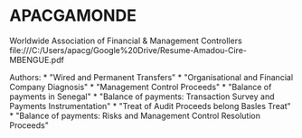 # APACGAMONDE
Worldwide Association of Financial &amp; Management Controllers
file:///C:/Users/apacg/Google%20Drive/Resume-Amadou-Cire-MBENGUE.pdf

Authors: * "Wired and Permanent Transfers"
         * "Organisational and Financial Company Diagnosis"
         * "Management Control Proceeds"
         * "Balance of payments in Senegal"
         * "Balance of payments: Transaction Survey and Payments Instrumentation"
         * "Treat of Audit Proceeds belong Basles Treat"
         * "Balance of payments: Risks and Management Control Resolution Proceeds"
